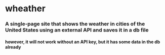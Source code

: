 # wheather
### A single-page site that shows the weather in cities of the United States using an external API and saves it in a db file
#### however, it will not work without an API key, but it has some data in the db already 
